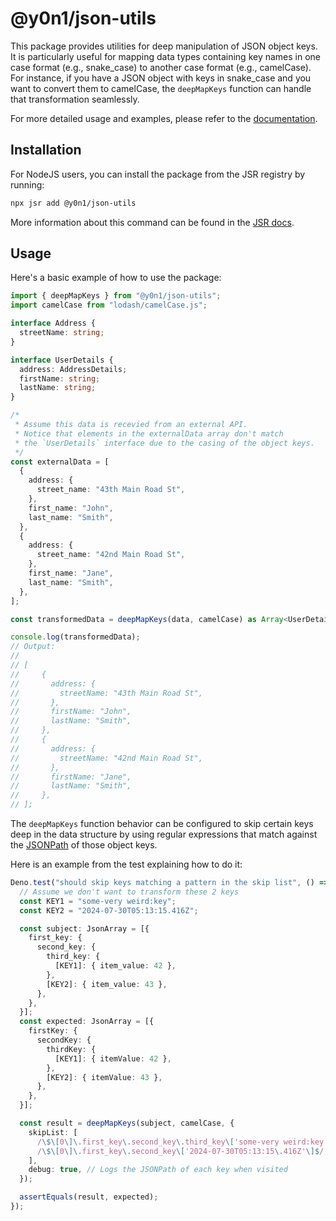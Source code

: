 # @y0n1/json-utils

This package provides utilities for deep manipulation of JSON object keys. It is
particularly useful for mapping data types containing key names in one case
format (e.g., snake_case) to another case format (e.g., camelCase). For
instance, if you have a JSON object with keys in snake_case and you want to
convert them to camelCase, the `deepMapKeys` function can handle that
transformation seamlessly.

For more detailed usage and examples, please refer to the
[documentation](https://github.com/y0n1/json-utils).

## Installation

For NodeJS users, you can install the package from the JSR registry by running:

```bash
npx jsr add @y0n1/json-utils
```

More information about this command can be found in the
[JSR docs](https://jsr.io/docs/with/node).

## Usage

Here's a basic example of how to use the package:

```typescript
import { deepMapKeys } from "@y0n1/json-utils";
import camelCase from "lodash/camelCase.js";

interface Address {
  streetName: string;
}

interface UserDetails {
  address: AddressDetails;
  firstName: string;
  lastName: string;
}

/*
 * Assume this data is recevied from an external API.
 * Notice that elements in the externalData array don't match
 * the `UserDetails` interface due to the casing of the object keys.
 */
const externalData = [
  {
    address: {
      street_name: "43th Main Road St",
    },
    first_name: "John",
    last_name: "Smith",
  },
  {
    address: {
      street_name: "42nd Main Road St",
    },
    first_name: "Jane",
    last_name: "Smith",
  },
];

const transformedData = deepMapKeys(data, camelCase) as Array<UserDetails>;

console.log(transformedData);
// Output:
//
// [
//     {
//       address: {
//         streetName: "43th Main Road St",
//       },
//       firstName: "John",
//       lastName: "Smith",
//     },
//     {
//       address: {
//         streetName: "42nd Main Road St",
//       },
//       firstName: "Jane",
//       lastName: "Smith",
//     },
// ];
```

The `deepMapKeys` function behavior can be configured to skip certain keys deep
in the data structure by using regular expressions that match against the
[JSONPath](https://datatracker.ietf.org/doc/html/rfc9535#name-status-of-this-memo)
of those object keys.

Here is an example from the test explaining how to do it:

```typescript
Deno.test("should skip keys matching a pattern in the skip list", () => {
  // Assume we don't want to transform these 2 keys
  const KEY1 = "some-very weird:key";
  const KEY2 = "2024-07-30T05:13:15.416Z";

  const subject: JsonArray = [{
    first_key: {
      second_key: {
        third_key: {
          [KEY1]: { item_value: 42 },
        },
        [KEY2]: { item_value: 43 },
      },
    },
  }];
  const expected: JsonArray = [{
    firstKey: {
      secondKey: {
        thirdKey: {
          [KEY1]: { itemValue: 42 },
        },
        [KEY2]: { itemValue: 43 },
      },
    },
  }];

  const result = deepMapKeys(subject, camelCase, {
    skipList: [
      /\$\[0\]\.first_key\.second_key\.third_key\['some-very weird:key'\]$/,
      /\$\[0\]\.first_key\.second_key\['2024-07-30T05:13:15\.416Z'\]$/,
    ],
    debug: true, // Logs the JSONPath of each key when visited
  });

  assertEquals(result, expected);
});
```
